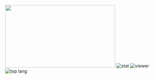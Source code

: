 <img src="https://images.alphacoders.com/923/923358.jpg" width="350" height="200"></img>
![stat](https://github-readme-stats.vercel.app/api?username=maestroal&show_icons=true&locale=id&theme=radical)
![viewer](https://komarev.com/ghpvc/?username=maestroal&label=Pengunjung&color=green&style=plastic)
![top lang](https://github-readme-stats.vercel.app/api/top-langs?username=maestroal&show_icons=true&locale=id&layout=compact&theme=radical)

